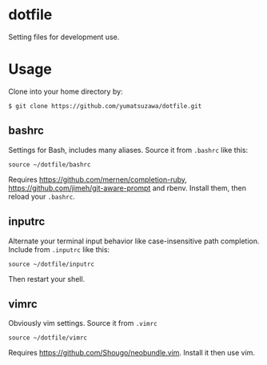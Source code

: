 # dotfile

Setting files for development use.

# Usage

Clone into your home directory by:

```
$ git clone https://github.com/yumatsuzawa/dotfile.git
```

## bashrc

Settings for Bash, includes many aliases. Source it from `.bashrc` like this:

```
source ~/dotfile/bashrc
```

Requires https://github.com/mernen/completion-ruby, https://github.com/jimeh/git-aware-prompt and rbenv. Install them, then reload your `.bashrc`.

## inputrc

Alternate your terminal input behavior like case-insensitive path completion. Include from `.inputrc` like this:

```
source ~/dotfile/inputrc
```

Then restart your shell.

## vimrc

Obviously vim settings. Source it from `.vimrc`

```
source ~/dotfile/vimrc
```

Requires https://github.com/Shougo/neobundle.vim. Install it then use vim.
